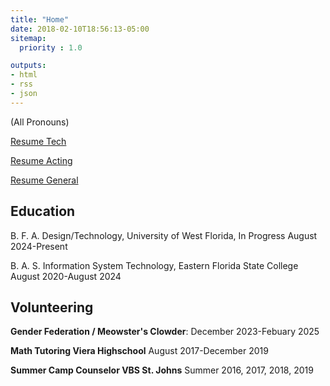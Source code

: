 ```yaml
---
title: "Home"
date: 2018-02-10T18:56:13-05:00
sitemap:
  priority : 1.0

outputs:
- html
- rss
- json
---
```

(All Pronouns)

[Resume Tech](/two_kearns_resume.pdf)

[Resume Acting](/two_acting_resume.pdf)

[Resume General](/two_general_resume.pdf)

## Education

B. F. A. Design/Technology, University of West Florida, In Progress August 2024-Present

B. A. S. Information System Technology, Eastern Florida State College August 2020-August 2024

## Volunteering

**Gender Federation / Meowster's Clowder**: December 2023-Febuary 2025

**Math Tutoring Viera Highschool** August 2017-December 2019

**Summer Camp Counselor VBS St. Johns** Summer 2016, 2017, 2018, 2019
